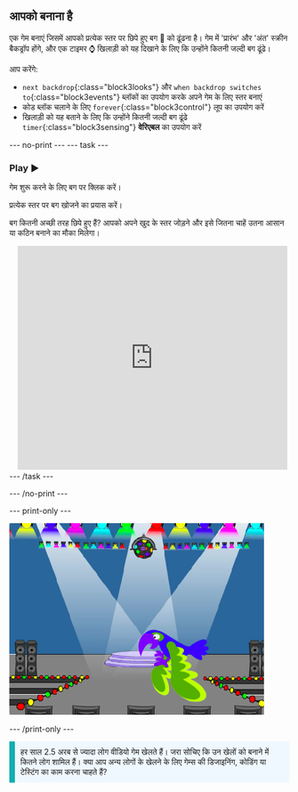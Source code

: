 ## आपको बनाना है

एक गेम बनाएं जिसमें आपको प्रत्येक स्तर पर छिपे हुए बग 🐞 को ढूंढना है। गेम में 'प्रारंभ' और 'अंत' स्क्रीन बैकड्रॉप होंगे, और एक टाइमर ⌚ खिलाड़ी को यह दिखाने के लिए कि उन्होंने कितनी जल्दी बग ढूंढे।

आप करेंगे:
+ `next backdrop`{:class="block3looks"} और `when backdrop switches to`{:class="block3events"} ब्लॉकों का उपयोग करके अपने गेम के लिए स्तर बनाएं
+ कोड ब्लॉक चलाने के लिए `forever`{:class="block3control"} लूप का उपयोग करें
+ खिलाड़ी को यह बताने के लिए कि उन्होंने कितनी जल्दी बग ढूंढे `timer`{:class="block3sensing"} **वेरिएबल** का उपयोग करें

--- no-print --- --- task ---
### Play ▶️
<div style="display: flex; flex-wrap: wrap">
<div style="flex-basis: 200px; flex-grow: 1">  
गेम शुरू करने के लिए बग पर क्लिक करें।

प्रत्येक स्तर पर बग खोजने का प्रयास करें।

बग कितनी अच्छी तरह छिपे हुए हैं? आपको अपने खुद के स्तर जोड़ने और इसे जितना चाहें उतना आसान या कठिन बनाने का मौका मिलेगा।

</div>
<div class="scratch-preview" style="margin-left: 15px;">
  <iframe allowtransparency="true" width="485" height="402" src="https://scratch.mit.edu/projects/embed/486719939/?autostart=false" frameborder="0"></iframe>
</div>
</div>
--- /task ---

--- /no-print ---

--- print-only ---

![पूरा किया हुआ प्रोजेक्ट।](images/showcase_static.png)

--- /print-only ---

<p style="border-left: solid; border-width:10px; border-color: #0faeb0; background-color: aliceblue; padding: 10px;">
हर साल 2.5 अरब से ज्यादा लोग वीडियो गेम खेलते हैं। जरा सोचिए कि उन खेलों को बनाने में कितने लोग शामिल हैं। क्या आप अन्य लोगों के खेलने के लिए गेम्स की डिजाइनिंग, कोडिंग या टेस्टिंग का काम करना चाहते हैं? 
</p>
